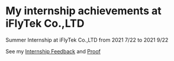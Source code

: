 # My internship achievements at iFlyTek Co.,LTD
Summer Internship at iFlyTek Co.,LTD from 2021 7/22 to 2021 9/22

See my [Internship Feedback](https://github.com/Zhayu517/Internship_File/blob/main/iFlytek%20Internship%20Evaluation.pdf) and [Proof](https://github.com/Zhayu517/Internship_File/blob/main/%E7%A7%91%E5%A4%A7%E8%AE%AF%E9%A3%9E%E5%AE%9E%E4%B9%A0%E8%AF%81%E6%98%8E.pdf)

